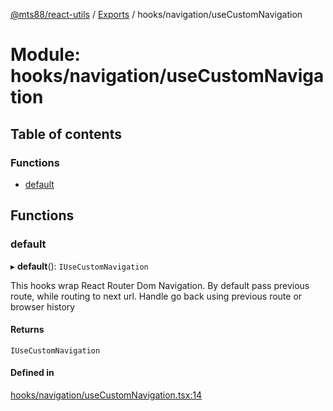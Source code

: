 [@mts88/react-utils](../README.md) / [Exports](../modules.md) / hooks/navigation/useCustomNavigation

# Module: hooks/navigation/useCustomNavigation

## Table of contents

### Functions

- [default](hooks_navigation_useCustomNavigation.md#default)

## Functions

### default

▸ **default**(): `IUseCustomNavigation`

This hooks wrap React Router Dom Navigation. By default pass previous route, while
routing to next url.
Handle go back using previous route or browser history

#### Returns

`IUseCustomNavigation`

#### Defined in

[hooks/navigation/useCustomNavigation.tsx:14](https://github.com/mts88/react-utils/blob/748ec10/lib/hooks/navigation/useCustomNavigation.tsx#L14)
